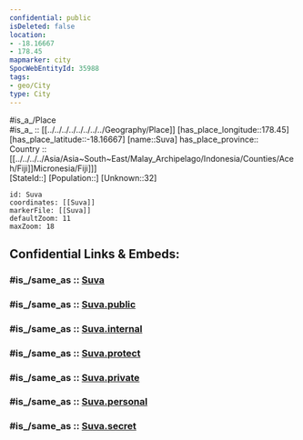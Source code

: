 ```yaml
---
confidential: public
isDeleted: false
location:
- -18.16667
- 178.45
mapmarker: city
SpocWebEntityId: 35988
tags:
- geo/City
type: City
---
```


#is_a_/Place  
#is_a_ :: [[../../../../../../../../Geography/Place]] 
[has_place_longitude::178.45] 
[has_place_latitude::-18.16667] 
[name::Suva] 
has_place_province::  
Country ::[[../../../../Asia/Asia~South~East/Malay_Archipelago/Indonesia/Counties/Aceh/Fiji]]Micronesia/Fiji]]]  
[StateId::] 
[Population::] 
[Unknown::32] 


```leaflet
id: Suva
coordinates: [[Suva]] 
markerFile: [[Suva]] 
defaultZoom: 11 
maxZoom: 18
```


## Confidential Links & Embeds: 

### #is_/same_as :: [Suva](/_Standards/Earth/Continent/Australasia/Melanesia/Fiji/Divisions~Fiji/Fiji~Central/counties~Central/Rewa/Suva.md) 

### #is_/same_as :: [Suva.public](/_public/Earth/Continent/Australasia/Melanesia/Fiji/Divisions~Fiji/Fiji~Central/counties~Central/Rewa/Suva.public.md) 

### #is_/same_as :: [Suva.internal](/_internal/Earth/Continent/Australasia/Melanesia/Fiji/Divisions~Fiji/Fiji~Central/counties~Central/Rewa/Suva.internal.md) 

### #is_/same_as :: [Suva.protect](/_protect/Earth/Continent/Australasia/Melanesia/Fiji/Divisions~Fiji/Fiji~Central/counties~Central/Rewa/Suva.protect.md) 

### #is_/same_as :: [Suva.private](/_private/Earth/Continent/Australasia/Melanesia/Fiji/Divisions~Fiji/Fiji~Central/counties~Central/Rewa/Suva.private.md) 

### #is_/same_as :: [Suva.personal](/_personal/Earth/Continent/Australasia/Melanesia/Fiji/Divisions~Fiji/Fiji~Central/counties~Central/Rewa/Suva.personal.md) 

### #is_/same_as :: [Suva.secret](/_secret/Earth/Continent/Australasia/Melanesia/Fiji/Divisions~Fiji/Fiji~Central/counties~Central/Rewa/Suva.secret.md)

